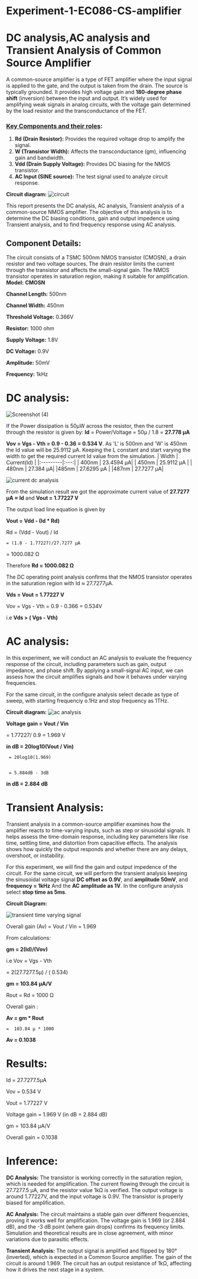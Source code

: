 # Experiment-1-EC086-CS-amplifier
# DC analysis,AC analysis and Transient Analysis of Common Source Amplifier
A common-source amplifier is a type of FET amplifier where the input signal is applied to the gate, and the output is taken from the drain. The source is typically grounded. It provides high voltage gain and **180-degree phase shift** (inversion) between the input and output. It’s widely used for amplifying weak signals in analog circuits, with the voltage gain determined by the load resistor and the transconductance of the FET.

### <u>Key Components and their roles</u>:
1. **Rd (Drain Resistor):** Provides the required voltage drop to amplify the signal.
2. **W (Transistor Width):** Affects the transconductance (gm), influencing gain and bandwidth.
3. **Vdd (Drain Supply Voltage):** Provides DC biasing for the NMOS transistor.
4. **AC Input (SINE source):** The test signal used to analyze circuit response.

**Circuit diagram:**
![circuit](https://github.com/user-attachments/assets/e77c51d3-075d-4a7b-b173-9035c590d979)

This report presents the DC analysis, AC analysis, Transient analysis of a common-source NMOS amplifier. The objective of this analysis is to determine the DC biasing conditions, gain and output impedence using Transient analysis, and to find frequency response using AC analysis.

## **Component Details:**
The circuit consists of a TSMC 500nm NMOS transistor (CMOSN), a drain resistor and two voltage sources. The drain resistor limits the current through the transistor and affects the small-signal gain. The NMOS transistor operates in saturation region, making it suitable for amplification.
**Model:** **CMOSN**

**Channel Length:** 500nm

**Channel Width:** 450nm

**Threshold Voltage:** 0.366V

**Resistor:** 1000 ohm

**Supply Voltage:** 1.8V

**DC Voltage:** 0.9V

**Amplitude:** 50mV

**Frequency:** 1kHz

# DC analysis:
![Screenshot (4)](https://github.com/user-attachments/assets/ace138bb-4999-45ce-af52-ea14d6f1847b)


If the Power dissipation is 50µW across the resistor, then the current through the resistor is given by:
**Id** = Power/Voltage = 50µ / 1.8 = **27.778 µA**

**Vov = Vgs - Vth = 0.9 - 0.36 = 0.534 V**.
As 'L' is 500nm and 'W' is 450nm the Id value will be 25.9112 µA. Keeping the L constant and start varying the width to get the required current Id value from the simulation.
| Width     | Current(Id) |
|:---------|:---:|
| 400nm   | 23.4594 µA|
| 450nm     | 25.9112  µA |
| 480nm | 27.384 µA|
|485nm  | 27.6295  µA |
|487nm | 27.7277 µA|


![current dc analysis](https://github.com/user-attachments/assets/ff164e37-7b1d-4ecc-b6e7-9eec18d31a55)

From the simulation result we got the approximate current value of **27.7277 µA ≈ Id** and **Vout = 1.77227 V**

The output load line equation is given by


**Vout = Vdd - (Id * Rd)**


   Rd = (Vdd - Vout) / Id

   
    = (1.8 - 1.77227)/27.7277 µA

    
   = 1000.082 Ω

Therefore **Rd = 1000.082 Ω**

The DC operating point analysis confirms that the NMOS transistor operates in the saturation region with Id ≈ 27.7277μA.


**Vds = Vout =  1.77227 V**


Vov = Vgs - Vth = 0.9 - 0.366 = 0.534V


i.e **Vds > ( Vgs - Vth)**


# AC analysis:

In this experiment, we will conduct an AC analysis to evaluate the frequency response of the circuit, including parameters such as gain, output impedance, and phase shift. By applying a small-signal AC input, we can assess how the circuit amplifies signals and how it behaves under varying frequencies.

For the same circuit, in the configure analysis select decade as type of sweep, with starting frequenciy o.1Hz and stop frequency as 1THz.

**Circuit diagram:**
![ac analysis](https://github.com/user-attachments/assets/eccc5409-b35b-41c4-ba8e-0fda4dfa59f1)

**Voltage gain = Vout / Vin**

= 1.77227/ 0.9 = 1.969 V

 **in dB = 20log10(Vout / Vin)**


     = 20log10(1.969)

     
     = 5.884dB - 3dB

**in dB = 2.884 dB**


# Transient Analysis:

Transient analysis in a common-source amplifier examines how the amplifier reacts to time-varying inputs, such as step or sinusoidal signals. It helps assess the time-domain response, including key parameters like rise time, settling time, and distortion from capacitive effects. The analysis shows how quickly the output responds and whether there are any delays, overshoot, or instability.

For this experiment, we will find the gain and output impedence of the circuit.
For the same circuit, we will perform the transient analysis keeping the sinusoidal voltage signal  **DC offset as 0.9V**, and **amplitude 50mV**, and **frequency = 1kHz**
And the **AC amplitude as 1V**.
In the configure analysis select  **stop time as 5ms**.

**Circuit Diagram:**

![transient time varying signal](https://github.com/user-attachments/assets/c7181ce3-7e6b-44eb-8e96-dc7db4fbb09a)

Overall gain (Av) = Vout / Vin
      = 1.969

From calculations:

**gm = 2(Id)/(Vov)**

i.e Vov = Vgs - Vth


   = 2(27.7277.5μ) / ( 0.534)

   
**gm = 103.84 μA/V**

Rout = Rd = 1000 Ω


Overall gain :

**Av = gm * Rout**
             
    =  103.84 μ * 1000
    
   **Av = 0.1038**


   # Results:
   
Id = 27.7277.5μA

Vov = 0.534 V

Vout = 1.77227 V

Voltage gain = 1.969 V (in dB = 2.884 dB)

gm = 103.84 μA/V

Overall gain =  0.1038

# Inference:

 **DC Analysis:**
  The transistor is working correctly in the saturation region, which is needed for amplification. The current flowing through the circuit is 27.7277.5 µA, and the resistor value 1kΩ is verified. The output voltage is around 1.77227V, and the input voltage is 0.9V. The transistor is properly biased for amplification.


**AC Analysis:**
The circuit maintains a stable gain over different frequencies, proving it works well for amplification. The voltage gain is 1.969 (or 2.884 dB), and the -3 dB point (where gain drops) confirms its frequency limits. Simulation and theoretical results are in close agreement, with minor variations due to parasitic effects.


**Transient Analysis:**
The output signal is amplified and flipped by 180° (inverted), which is expected in a Common Source amplifier. The gain of the circuit is around 1.969. The circuit has an output resistance of 1kΩ, affecting how it drives the next stage in a system.



   









  










